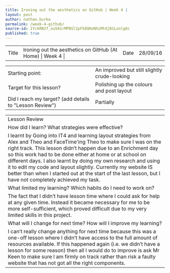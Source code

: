 ```yaml
---
title: Ironing out the aesthetics on GitHub | Week 4 |
layout: post
author: nathan.burke
permalink: /week-4-github/
source-id: 1YckRB2f_ou5A1rMPBSl2pFk8QKeNXsMtdjB1Lonlg6c
published: true
---
```

<table>
  <tr>
    <td>Title</td>
    <td>Ironing out the aesthetics on GitHub (At Home) | Week 4 |</td>
    <td>Date</td>
    <td>28/09/16</td>
  </tr>
</table>


<table>
  <tr>
    <td>Starting point:</td>
    <td>An improved but still slightly crude-looking </td>
  </tr>
  <tr>
    <td>Target for this lesson?</td>
    <td>Polishing up the colours and post layout</td>
  </tr>
  <tr>
    <td>Did I reach my target? 
(add details to "Lesson Review")</td>
    <td> Partially</td>
  </tr>
</table>


<table>
  <tr>
    <td>Lesson Review</td>
  </tr>
  <tr>
    <td>How did I learn? What strategies were effective? </td>
  </tr>
  <tr>
    <td>I learnt by Going into IT4 and learning layout strategies from Alex and Theo and FaceTime'ing Theo to make sure I was on the right track. This lesson didn’t happen due to an Enrichment day so this work had to be done either at home or at school on different days. I also learnt by doing my own research and using it to edit my code and layout slightly. Currently my website IS better than when I started out at the start of the last lesson, but I have not completely achieved my task. </td>
  </tr>
  <tr>
    <td>What limited my learning? Which habits do I need to work on? </td>
  </tr>
  <tr>
    <td>The fact that I didn’t have lesson time where I could ask for help at any given time. Instead it became necessary for me to be more self-sufficient, which proved difficult due to my very limited skills in this project.</td>
  </tr>
  <tr>
    <td>What will I change for next time? How will I improve my learning?</td>
  </tr>
  <tr>
    <td>I can’t really change anything for next time because this was a one-off lesson where I didn’t have access to the full amount of resources available. If this happened again (i.e. we didn’t have a lesson for some reason) then all I would do to improve is ask Mr Keen to make sure I am firmly on track rather than risk a faulty website that has not got all the right components.</td>
  </tr>
</table>


